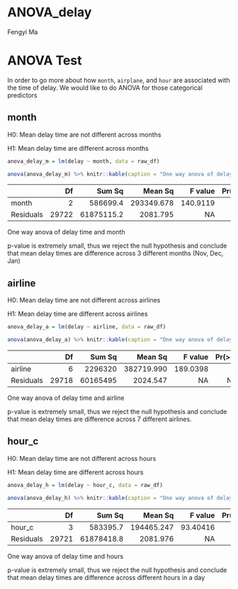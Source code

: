 ANOVA_delay
================
Fengyi Ma

# ANOVA Test

In order to go more about how `month`, `airplane`, and `hour` are
associated with the time of delay. We would like to do ANOVA for those
categorical predictors

## month

H0: Mean delay time are not different across months

H1: Mean delay time are different across months

``` r
anova_delay_m = lm(delay ~ month, data = raw_df)

anova(anova_delay_m) %>% knitr::kable(caption = "One way anova of delay time and month")
```

|           |    Df |     Sum Sq |    Mean Sq |  F value | Pr(\>F) |
|:----------|------:|-----------:|-----------:|---------:|--------:|
| month     |     2 |   586699.4 | 293349.678 | 140.9119 |       0 |
| Residuals | 29722 | 61875115.2 |   2081.795 |       NA |      NA |

One way anova of delay time and month

p-value is extremely small, thus we reject the null hypothesis and
conclude that mean delay times are difference across 3 different months
(Nov, Dec, Jan)

## airline

H0: Mean delay time are not different across airlines

H1: Mean delay time are different across airlines

``` r
anova_delay_a = lm(delay ~ airline, data = raw_df)

anova(anova_delay_a) %>% knitr::kable(caption = "One way anova of delay time and airline")
```

|           |    Df |   Sum Sq |    Mean Sq |  F value | Pr(\>F) |
|:----------|------:|---------:|-----------:|---------:|--------:|
| airline   |     6 |  2296320 | 382719.990 | 189.0398 |       0 |
| Residuals | 29718 | 60165495 |   2024.547 |       NA |      NA |

One way anova of delay time and airline

p-value is extremely small, thus we reject the null hypothesis and
conclude that mean delay times are difference across 7 different
airlines.

## hour_c

H0: Mean delay time are not different across hours

H1: Mean delay time are different across hours

``` r
anova_delay_h = lm(delay ~ hour_c, data = raw_df)

anova(anova_delay_h) %>% knitr::kable(caption = "One way anova of delay time and hours")
```

|           |    Df |     Sum Sq |    Mean Sq |  F value | Pr(\>F) |
|:----------|------:|-----------:|-----------:|---------:|--------:|
| hour_c    |     3 |   583395.7 | 194465.247 | 93.40416 |       0 |
| Residuals | 29721 | 61878418.8 |   2081.976 |       NA |      NA |

One way anova of delay time and hours

p-value is extremely small, thus we reject the null hypothesis and
conclude that mean delay times are difference across different hours in
a day
